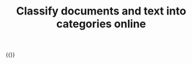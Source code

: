 ﻿---
title: "Classify documents and text into categories online"
articleTitle: "Classify documents and text into categories"
linktitle: "Classify documents and text into categories"
type: docs
url: /classification/
description: "Classify documents and text into categories programmatically via Cloud API."
weight: 20
---

{{<list-children-pages>}}
